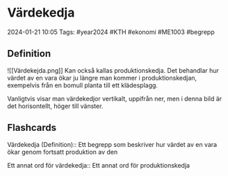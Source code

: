 # Värdekedja

2024-01-21 10:05
Tags: #year2024 #KTH #ekonomi #ME1003 #begrepp

## Definition

![[Värdekejda.png]]
Kan också kallas produktionskedja. Det behandlar hur värdet av en vara ökar ju längre man kommer i produktionskedjan, exempelvis från en bomull planta till ett klädesplagg.

Vanligtvis visar man värdekedjor vertikalt, uppifrån ner, men i denna bild är det horisontellt, höger till vänster.

## Flashcards

Värdekedja (Definition):: Ett begrepp som beskriver hur värdet av en vara ökar genom fortsatt produktion av den
<!--SR:!2024-01-25,3,250!2024-01-25,3,250-->

Ett annat ord för värdekedja:: Ett annat ord för produktionskedja
<!--SR:!2024-01-26,4,272!2024-01-26,4,270-->
